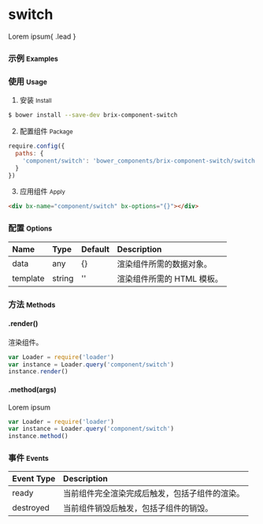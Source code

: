 # switch

Lorem ipsum{ .lead }

### 示例 <small>Examples</small>

<div bx-name="component/switch" bx-options="{}"></div>

### 使用 <small>Usage</small>

1. 安装 <small>Install</small>

  ```sh
  $ bower install --save-dev brix-component-switch
  ```

2. 配置组件 <small>Package</small>

  ```js
  require.config({
    paths: {
      'component/switch': 'bower_components/brix-component-switch/switch'
    }
  })
  ```

3. 应用组件 <small>Apply</small>

  ```html
  <div bx-name="component/switch" bx-options="{}"></div>
  ```

### 配置 <small>Options</small>

Name | Type | Default | Description
:--- | :--- | :------ | :----------
data | any | {} | 渲染组件所需的数据对象。
template | string | '' | 渲染组件所需的 HTML 模板。

### 方法 <small>Methods</small>

#### .render()

渲染组件。

```js
var Loader = require('loader')
var instance = Loader.query('component/switch')
instance.render()
```

#### .method(args)

Lorem ipsum

```js
var Loader = require('loader')
var instance = Loader.query('component/switch')
instance.method()
```

### 事件 <small>Events</small>

Event Type | Description
:--------- | :----------
ready | 当前组件完全渲染完成后触发，包括子组件的渲染。
destroyed | 当前组件销毁后触发，包括子组件的销毁。

